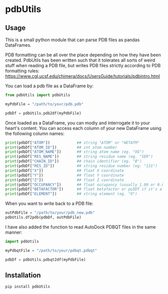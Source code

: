 # pdbUtils

## Usage
This is a small python module that can parse PDB files as pandas DataFrames. 

PDB formatting can be all over the place depending on how they have been created. 
PdbUtils has been written such that it tolerates all sorts of weird stuff when reading a PDB file, but writes PDB files strictly according to PDB formatting rules:
https://www.cgl.ucsf.edu/chimera/docs/UsersGuide/tutorials/pdbintro.html

You can load a pdb file as a DataFrame by:
```python
from pdbUtils import pdbUtils

myPdbFile = "/path/to/your/pdb.pdb"

pdbDf = pdbUtils.pdb2df(myPdbFile)
```
Once loaded as a DataFrame, you can modiy and interrogate it to your heart's content. 
You can access each column of your new DataFrame using the following column names:
```python
print(pdbDf["ATOM"])            ## string "ATOM" or "HETATM"
print(pdbDf["ATOM_ID"])         ## int atom number 
print(pdbDf["ATOM_NAME"])       ## string atom name (eg. "OG")
print(pdbDf["RES_NAME"])        ## string residue name (eg. "SER")
print(pdbDf["CHAIN_ID"])        ## chain identifier (eg. "B")
print(pdbDf["RES_ID"])          ## string residue number (eg. "131")
print(pdbDf["X"])               ## float X coordinate
print(pdbDf["Y"])               ## float Y coordinate
print(pdbDf["Z"])               ## float Z coordinate
print(pdbDf["OCCUPANCY"])       ## float occupancy (usually 1.00 or 0.00)
print(pdbDf["BETAFACTOR"])      ## float betafactor or pLDDT if it's a structural prediction
print(pdbDf["ELEMENT"])         ## string element (eg. "O")
```



When you want to write back to a PDB file:
```python
outPdbFile = "/path/to/your/pdb_new.pdb"
pdbUtils.df2pdb(pdbDf, outPdbFile)
```

I have also added the function to read AutoDock PDBQT files in the same manner:
```python
import pdbUtils

myPdbqtFile = "/path/to/your/pdbqt.pdbqt"

pdbDf = pdbUtils.pdbqt2df(myPdbFile)
```

## Installation

```bash
pip install pdbUtils
```
